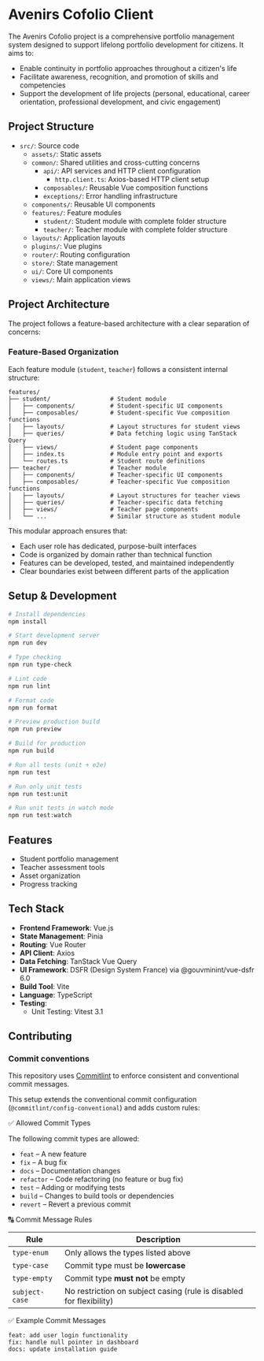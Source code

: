 # Avenirs Cofolio Client

The Avenirs Cofolio project is a comprehensive portfolio management system designed to support lifelong portfolio development for citizens. It aims to:

- Enable continuity in portfolio approaches throughout a citizen's life
- Facilitate awareness, recognition, and promotion of skills and competencies
- Support the development of life projects (personal, educational, career orientation, professional development, and civic engagement)
## Project Structure

- `src/`: Source code
  - `assets/`: Static assets
  - `common/`: Shared utilities and cross-cutting concerns
    - `api/`: API services and HTTP client configuration
      - `http.client.ts`: Axios-based HTTP client setup
    - `composables/`: Reusable Vue composition functions
    - `exceptions/`: Error handling infrastructure
  - `components/`: Reusable UI components
  - `features/`: Feature modules
    - `student/`: Student module with complete folder structure
    - `teacher/`: Teacher module with complete folder structure
  - `layouts/`: Application layouts
  - `plugins/`: Vue plugins
  - `router/`: Routing configuration
  - `store/`: State management
  - `ui/`: Core UI components
  - `views/`: Main application views

## Project Architecture

The project follows a feature-based architecture with a clear separation of concerns:

### Feature-Based Organization

Each feature module (`student`, `teacher`) follows a consistent internal structure:

```
features/
├── student/                 # Student module
│   ├── components/          # Student-specific UI components
│   ├── composables/         # Student-specific Vue composition functions
│   ├── layouts/             # Layout structures for student views
│   ├── queries/             # Data fetching logic using TanStack Query
│   ├── views/               # Student page components
│   ├── index.ts             # Module entry point and exports
│   └── routes.ts            # Student route definitions
├── teacher/                 # Teacher module
│   ├── components/          # Teacher-specific UI components
│   ├── composables/         # Teacher-specific Vue composition functions
│   ├── layouts/             # Layout structures for teacher views
│   ├── queries/             # Teacher-specific data fetching
│   ├── views/               # Teacher page components
│   └── ...                  # Similar structure as student module
```

This modular approach ensures that:
- Each user role has dedicated, purpose-built interfaces
- Code is organized by domain rather than technical function
- Features can be developed, tested, and maintained independently
- Clear boundaries exist between different parts of the application
## Setup & Development

```bash
# Install dependencies
npm install

# Start development server
npm run dev

# Type checking
npm run type-check

# Lint code
npm run lint

# Format code
npm run format

# Preview production build
npm run preview

# Build for production
npm run build

# Run all tests (unit + e2e)
npm run test

# Run only unit tests
npm run test:unit

# Run unit tests in watch mode
npm run test:watch
```

## Features

- Student portfolio management
- Teacher assessment tools
- Asset organization
- Progress tracking

## Tech Stack

- **Frontend Framework**: Vue.js
- **State Management**: Pinia
- **Routing**: Vue Router
- **API Client**: Axios
- **Data Fetching**: TanStack Vue Query
- **UI Framework**: DSFR (Design System France) via @gouvminint/vue-dsfr 6.0
- **Build Tool**: Vite
- **Language**: TypeScript
- **Testing**:
  - Unit Testing: Vitest 3.1

## Contributing

### Commit conventions

This repository uses [Commitlint](https://commitlint.js.org/) to enforce consistent and conventional commit messages.

This setup extends the conventional commit configuration (`@commitlint/config-conventional`) and adds custom rules:

✅ Allowed Commit Types

The following commit types are allowed:

- `feat` – A new feature
- `fix` – A bug fix
- `docs` – Documentation changes
- `refactor` – Code refactoring (no feature or bug fix)
- `test` – Adding or modifying tests
- `build` – Changes to build tools or dependencies
- `revert` – Revert a previous commit

🔠 Commit Message Rules

| Rule           | Description                                                                 |
|----------------|-----------------------------------------------------------------------------|
| `type-enum`    | Only allows the types listed above                                          |
| `type-case`    | Commit type must be **lowercase**                                           |
| `type-empty`   | Commit type **must not** be empty                                           |
| `subject-case` | No restriction on subject casing (rule is disabled for flexibility)         |

 ✅ Example Commit Messages

```
feat: add user login functionality
fix: handle null pointer in dashboard
docs: update installation guide
```
